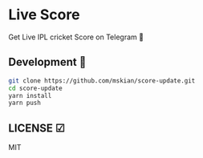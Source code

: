 # Live Score

Get Live IPL cricket Score on Telegram 🔔

## Development 🔔

```sh
git clone https://github.com/mskian/score-update.git
cd score-update
yarn install
yarn push
```

## LICENSE ☑

MIT
